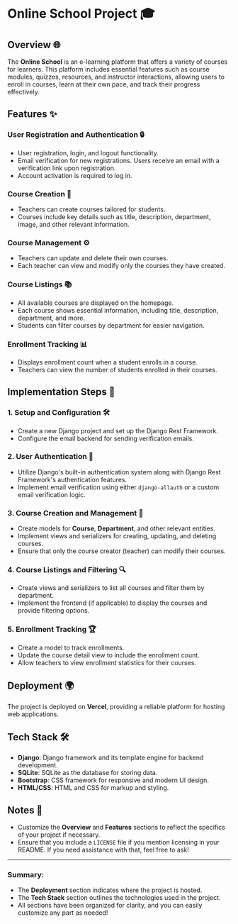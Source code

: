 # Online School Project 🎓

## Overview 🌐
The **Online School** is an e-learning platform that offers a variety of courses for learners. This platform includes essential features such as course modules, quizzes, resources, and instructor interactions, allowing users to enroll in courses, learn at their own pace, and track their progress effectively.

## Features ✨

### User Registration and Authentication 🔒
- User registration, login, and logout functionality.
- Email verification for new registrations. Users receive an email with a verification link upon registration.
- Account activation is required to log in.

### Course Creation 📝
- Teachers can create courses tailored for students.
- Courses include key details such as title, description, department, image, and other relevant information.

### Course Management ⚙️
- Teachers can update and delete their own courses.
- Each teacher can view and modify only the courses they have created.

### Course Listings 📚
- All available courses are displayed on the homepage.
- Each course shows essential information, including title, description, department, and more.
- Students can filter courses by department for easier navigation.

### Enrollment Tracking 📊
- Displays enrollment count when a student enrolls in a course.
- Teachers can view the number of students enrolled in their courses.

## Implementation Steps 🚀

### 1. Setup and Configuration 🛠️
- Create a new Django project and set up the Django Rest Framework.
- Configure the email backend for sending verification emails.

### 2. User Authentication 🔑
- Utilize Django's built-in authentication system along with Django Rest Framework's authentication features.
- Implement email verification using either `django-allauth` or a custom email verification logic.

### 3. Course Creation and Management 📖
- Create models for **Course**, **Department**, and other relevant entities.
- Implement views and serializers for creating, updating, and deleting courses.
- Ensure that only the course creator (teacher) can modify their courses.

### 4. Course Listings and Filtering 🔍
- Create views and serializers to list all courses and filter them by department.
- Implement the frontend (if applicable) to display the courses and provide filtering options.

### 5. Enrollment Tracking 🏆
- Create a model to track enrollments.
- Update the course detail view to include the enrollment count.
- Allow teachers to view enrollment statistics for their courses.

## Deployment 🌍
The project is deployed on **Vercel**, providing a reliable platform for hosting web applications.

## Tech Stack 🛠️
- **Django**: Django framework and its template engine for backend development.
- **SQLite**: SQLite as the database for storing data.
- **Bootstrap**: CSS framework for responsive and modern UI design.
- **HTML/CSS**: HTML and CSS for markup and styling.

## Notes 📝
- Customize the **Overview** and **Features** sections to reflect the specifics of your project if necessary.
- Ensure that you include a `LICENSE` file if you mention licensing in your README. If you need assistance with that, feel free to ask!

---


### Summary:
- The **Deployment** section indicates where the project is hosted.
- The **Tech Stack** section outlines the technologies used in the project.
- All sections have been organized for clarity, and you can easily customize any part as needed!
